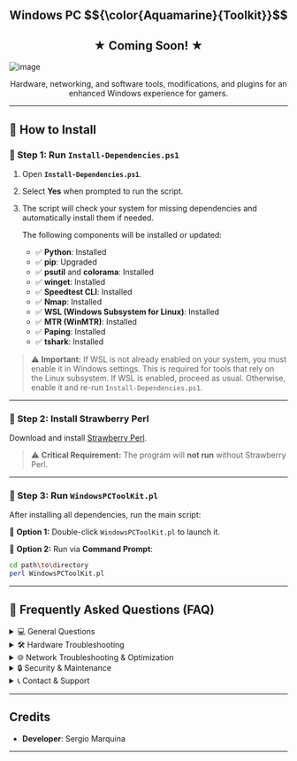 <h1 align="center" style="font-size: 150%;">
  Windows PC $${\color{Aquamarine}{Toolkit}}$$
</h1> 

<h2 align="center" style="font-size: 150%;">
  ★ Coming Soon! ★
</h2>


![image](https://github.com/user-attachments/assets/7a7e07be-c0e2-4fd7-922f-6e3941c7841a)


<p align="center">
  Hardware, networking, and software tools, modifications, and plugins for an enhanced Windows experience for gamers.
</p>

---

## 🚀 How to Install

### 🔹 Step 1: Run `Install-Dependencies.ps1`
1. Open **`Install-Dependencies.ps1`**.
2. Select **Yes** when prompted to run the script.
3. The script will check your system for missing dependencies and automatically install them if needed.

   The following components will be installed or updated:

   - ✅ **Python**: Installed  
   - ✅ **pip**: Upgraded  
   - ✅ **psutil** and **colorama**: Installed  
   - ✅ **winget**: Installed  
   - ✅ **Speedtest CLI**: Installed  
   - ✅ **Nmap**: Installed  
   - ✅ **WSL (Windows Subsystem for Linux)**: Installed  
   - ✅ **MTR (WinMTR)**: Installed  
   - ✅ **Paping**: Installed  
   - ✅ **tshark**: Installed  

> ⚠ **Important:** If WSL is not already enabled on your system, you must enable it in Windows settings. This is required for tools that rely on the Linux subsystem. If WSL is enabled, proceed as usual. Otherwise, enable it and re-run `Install-Dependencies.ps1`.

---

### 🔹 Step 2: Install Strawberry Perl
Download and install [Strawberry Perl](https://github.com/StrawberryPerl/Perl-Dist-Strawberry/releases/download/SP_54001_64bit_UCRT/strawberry-perl-5.40.0.1-64bit.msi).  

> ⚠ **Critical Requirement:** The program will **not run** without Strawberry Perl.

---

### 🔹 Step 3: Run `WindowsPCToolKit.pl`
After installing all dependencies, run the main script:

📌 **Option 1:** Double-click `WindowsPCToolKit.pl` to launch it.  

📌 **Option 2:** Run via **Command Prompt**:
   ```sh
   cd path\to\directory
   perl WindowsPCToolKit.pl
   ```


<hr>

## 📌 Frequently Asked Questions (FAQ)

<details>
  <summary>💻 General Questions</summary>

  **Q1: What is this toolkit used for?**  
  A1: This toolkit is designed for PC maintenance, troubleshooting, and optimization. It includes features for hardware diagnostics, network troubleshooting, software repair, system security, and more.

  **Q2: Do I need administrator privileges to run this script?**  
  A2: Yes, the script automatically checks for administrator rights. If it is not run with elevated privileges, it will relaunch itself using PowerShell with elevation.

  **Q3: Does this script work on all versions of Windows?**  
  A3: The toolkit is designed for Windows 10 and Windows 11. Some features may not work on older versions.

</details>

<details>
  <summary>🛠 Hardware Troubleshooting</summary>

  **Q4: How does the Hard Drive Health Check work?**  
  A4: It uses Windows Management Instrumentation (WMI) to check the status of connected disk drives and reports whether they are in good condition.

  **Q5: Can the USB Device Troubleshooting tool fix all USB issues?**  
  A5: It helps identify and resolve common USB problems, such as driver issues and connectivity problems. However, if a USB device is physically damaged, this tool will not fix it.

</details>

<details>
  <summary>🌐 Network Troubleshooting & Optimization</summary>

  **Q6: What does the "Clear DNS Cache" feature do?**  
  A6: It flushes the DNS cache to remove outdated domain name resolution data, which can help resolve connectivity issues.

  **Q7: How does the "Reset Network" feature work?**  
  A7: It resets the Winsock catalog and the TCP/IP stack, which can resolve many internet and connectivity problems.

  **Q8: How does the DNS Benchmark tool help me?**  
  A8: The tool tests multiple DNS servers (e.g., Google, Cloudflare, NextDNS) and recommends the fastest DNS for your internet connection.

</details>

<details>
  <summary>🔒 Security & Maintenance</summary>

  **Q9: Can this script scan for malware?**  
  A9: Yes, it offers options for quick/full virus scans and links to online scanning tools like VirusTotal.

  **Q10: What does "Check System Logs for Past Events" do?**  
  A10: It retrieves recent system logs to help diagnose issues.

</details>

<details>
  <summary>📞 Contact & Support</summary>

  **Need help or have a question?** You can reach out through:

  - 📧 **Email**: <a href="mailto:bug-report@cybersecurity-solution.net">bug-report@cybersecurity-solution.net</a>
  - 🛠 **GitHub Issues**: [Submit a bug report](https://github.com/Cybersecsolution/WindowsPCToolKit/issues)  
  - 💬 Join Our Discord for Real-Time Support: [![Discord](https://img.shields.io/badge/Join-Discord-7289DA?logo=discord&logoColor=white&style=flat-square)](https://discord.gg/btPcajnDs5)

</details>

---

## **Credits**
- **Developer**: Sergio Marquina

--- 
